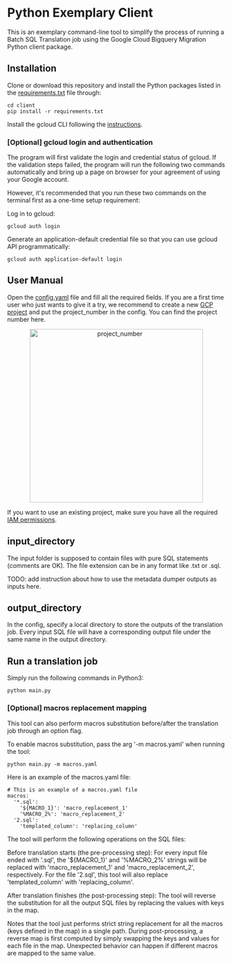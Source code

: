 # Python Exemplary Client

This is an exemplary command-line tool to simplify the process of running a
Batch SQL Translation job using the Google Cloud Bigquery Migration Python
client package.

## Installation

Clone or download this repository and
install the Python packages listed in the [requirements.txt](requirements.txt) file through: 

```
cd client
pip install -r requirements.txt
```

Install the gcloud CLI following the [instructions](http://cloud.google.com/sdk/docs/install).

### [Optional] gcloud login and authentication

The program will first validate the login and credential status of
gcloud. If the validation steps failed, the program will run the following two
commands automatically and bring up a page on browser for your agreement of
using your Google account.

However, it's recommended that you run these two commands on the terminal first as a one-time setup requirement:

Log in to gcloud:

```
gcloud auth login
```

Generate an application-default credential file so that you can use gcloud API
programmatically:

```
gcloud auth application-default login
```

## User Manual

Open the [config.yaml](config.yaml) file and fill all the required fields. If you are a first
time user who just wants to give it a try, we recommend to create a new [GCP
project](https://console.cloud.google.com/) and put the project_number in the config. You can find the project
number here.

<div style="text-align:center">
    <img src="img/example_gcp_project_number.png" alt="project_number" width="400"/>
</div>

If you want to use an existing project, make sure you have all the required [IAM
permissions](https://cloud.google.com/bigquery/docs/batch-sql-translator#required_permissions).

## input_directory

The input folder is supposed to contain files with pure SQL statements (comments
are OK). The file extension can be in any format like .txt or .sql.

TODO: add instruction about how to use the metadata dumper outputs as inputs here.

## output_directory

In the config, specify a local directory to store the outputs of the translation job. 
Every input SQL file will have a corresponding output file under the same name in 
the output directory.

## Run a translation job

Simply run the following commands in Python3:

```
python main.py
```

### [Optional] macros replacement mapping

This tool can also perform macros substitution before/after the translation job
through an option flag.

To enable macros substitution, pass the arg '-m macros.yaml' when
running the tool:

```
python main.py -m macros.yaml
```

Here is an example of the macros.yaml file:

```
# This is an example of a macros.yaml file
macros:
  '*.sql':
    '${MACRO_1}': 'macro_replacement_1'
    '%MACRO_2%': 'macro_replacement_2'
  '2.sql':
    'templated_column': 'replacing_column'
```

The tool will perform the following operations on the SQL files:

Before translation starts (the pre-processing step): For every input file ended
with '.sql', the '${MACRO_1}' and '%MACRO_2%' strings will be replaced with
'macro_replacement_1' and 'macro_replacement_2', respectively. For the file
'2.sql', this tool will also replace 'templated_column' with 'replacing_column'.

After translation finishes (the post-processing step): The tool will reverse the
substitution for all the output SQL files by replacing the values with keys in
the map.

Notes that the tool just performs strict string replacement for all the macros
(keys defined in the map) in a single path. During post-processing, a reverse
map is first computed by simply swapping the keys and values for each file in
the map. Unexpected behavior can happen if different macros are mapped to the
same value.
